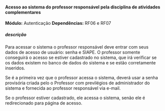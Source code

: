 #### Acesso ao sistema do professor responsável pela disciplina de atividades complementares

**Módulo:** Autenticação
**Dependências:** RF06 e RF07
##### descrição
Para acessar o sistema o professor responsável deve entrar com seus dados de acesso de usuário: senha e SIAPE. O professor somente conseguirá o acesso se estiver cadastrado no sistema, que irá verificar se os dados existem no banco de dados do sistema e se estão corretamente inseridos.
  
Se é a primeira vez que o professor acessa o sistema, deverá usar a senha provisória criada pelo o Professor com previlégios de administrador do sistema e fornecida ao professor responsável via e-mail.
 
Se o professor estiver cadastrado, ele acessa o sistema, senão ele é redirecionado para página de acesso.